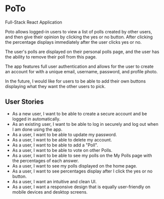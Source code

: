 # PoTo
Full-Stack React Application 

Poto allows logged-in users to view a list of polls created by other users, and then give their opinion by clicking the yes or no button. After clicking the percentage displays immediately after the user clicks yes or no.

The user's polls are displayed on their personal polls page, and the user has the ability to remove their poll from this page. 

The app features full user authentication and allows for the user to create an account for with a unique email, username, password, and profile photo. 

In the future, I would like for users to be able to add their own buttons displaying what they want the other users to pick. 

## User Stories
- As a new user, I want to be able to create a secure account and be logged in automatically. 
- As an existing user, I want to be able to log in securely and log out when I am done using the app.
- As a user, I want to be able to update my password.
- As a user, I want to be able to delete my account.
- As a user, I want to be able to add a "Poll".
- As a user, I want to be able to vote on other Polls.
- As a user, I want to be able to see my polls on the My Polls page with the percentages of each answer.
- As a user, I want to see my polls displayed on the home page.
- As a user, I want to see percentages display after I click the yes or no button.
- As a user, I want an intuitive and clean UI.
- As a user, I want a responsive design that is equally user-friendly on mobile devices and desktop screens.
